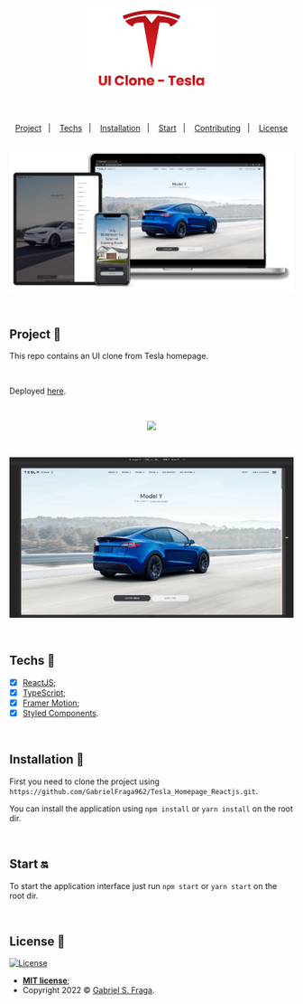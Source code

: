 <p align="center">
  <img src="src\assets\img\transparentBanner.png" width="50%"/>
</p>

<br>

<div align="center" style="margin: 20px; text-align: center">


</div>

##

<p align="center">
  <a href="#project-star2">Project</a>&nbsp;&nbsp;&nbsp;|&nbsp;&nbsp;&nbsp;
  <a href="#techs-rocket">Techs</a>&nbsp;&nbsp;&nbsp;|&nbsp;&nbsp;&nbsp;
  <a href="#installation-wrench">Installation</a>&nbsp;&nbsp;&nbsp;|&nbsp;&nbsp;&nbsp;
  <a href="#start-on">Start</a>&nbsp;&nbsp;&nbsp;|&nbsp;&nbsp;&nbsp;
  <a href="#contributing-">Contributing</a>&nbsp;&nbsp;&nbsp;|&nbsp;&nbsp;&nbsp;
  <a href="#license-memo">License</a>
</p>

##

<p align="center">
  <img src="src\assets\img\banner.png"/>
</p>

<br>

## Project :star2:

This repo contains an UI clone from Tesla homepage.

<br>

Deployed [here](https://tesla-homepage-app-clone.netlify.app/).

<br>

<p align="center">
  <img src="src\assets\img\tesla-1.gif"/>
</p>

<br>

<p align="center">
  <img src="src\assets\img\tesla-2.gif"/>
</p>

<br>

## Techs :rocket:

- [x] [ReactJS](https://reactjs.org);
- [x] [TypeScript](https://www.typescriptlang.org/);
- [x] [Framer Motion](https://www.framer.com/motion/);
- [x] [Styled Components](https://styled-components.com/).

<br>

## Installation :wrench:

First you need to clone the project using `https://github.com/GabrielFraga962/Tesla_Homepage_Reactjs.git`.

You can install the application using `npm install` or `yarn install` on the root dir.

<br>

## Start :on:

To start the application interface just run `npm start` or `yarn start` on the root dir.

<br>


## License :memo:

[![License](http://img.shields.io/:license-mit-blue.svg?style=flat-square)](http://badges.mit-license.org)

- **[MIT license](https://github.com/leoronne/tesla-homepage-ui-clone/blob/master/LICENSE)**;
- Copyright 2022 © <a href="https://github.com/GabrielFraga962" target="_blank">Gabriel S. Fraga</a>.

